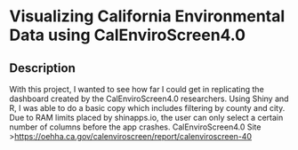 # Visualizing California Environmental Data using CalEnviroScreen4.0

## Description
With this project, I wanted to see how far I could get in replicating the dashboard created by the CalEnviroScreen4.0 researchers. Using Shiny and R, I was able to do a basic copy which includes filtering by county and city. Due to RAM limits placed by shinapps.io, the user can only select a certain number of columns before the app crashes. 
CalEnviroScreen4.0 Site >https://oehha.ca.gov/calenviroscreen/report/calenviroscreen-40
